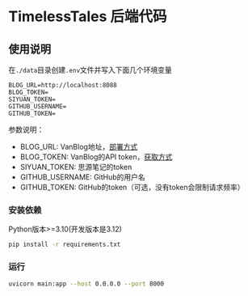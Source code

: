 # TimelessTales 后端代码

## 使用说明

在`./data`目录创建`.env`文件并写入下面几个环境变量

```text
BLOG_URL=http://localhost:8088
BLOG_TOKEN=
SIYUAN_TOKEN=
GITHUB_USERNAME=
GITHUB_TOKEN=
```

参数说明：
- BLOG_URL: VanBlog地址，[部署方式](https://vanblog.mereith.com/)
- BLOG_TOKEN: VanBlog的API token，[获取方式](https://vanblog.mereith.com/advanced/token.html)
- SIYUAN_TOKEN: 思源笔记的token
- GITHUB_USERNAME: GitHub的用户名
- GITHUB_TOKEN: GitHub的token（可选，没有token会限制请求频率）

### 安装依赖

Python版本>=3.10(开发版本是3.12)

```bash
pip install -r requirements.txt
```

### 运行

```bash
uvicorn main:app --host 0.0.0.0 --port 8000
```